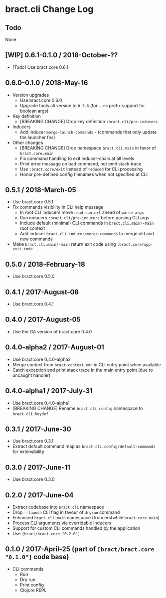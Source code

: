 # bract.cli Change Log

## Todo

None


## [WIP] 0.6.1-0.1.0 / 2018-October-??

- [Todo] Use bract.core 0.6.1


## 0.6.0-0.1.0 / 2018-May-16

- Version upgrades
  - Use bract.core 0.6.0
  - Upgrade tools.cli version to `0.3.6` (for `--no` prefix support for boolean args)
- Key definition
  - [BREAKING CHANGE] Drop key definition `:bract.cli/pre-inducers`
- Inducers
  - Add inducer `merge-launch-commands` - (commands that only update the launcher fns)
- Other changes
  - [BREAKING CHANGE] Drop namespace `bract.cli.main` in favor of `bract.core.main`
  - Fix command handling to exit inducer-chain at all levels
  - Print error message on bad command, not emit stack trace
  - Use `:bract.core/exit` instead of `reduced` for CLI processing
  - Honor pre-defined config filenames when not specified at CLI


## 0.5.1 / 2018-March-05

- Use bract.core 0.5.1
- Fix commands visibility in CLI help message
  - In root CLI inducers move `read-context` ahead of `parse-args`
  - Run inducers `:bract.cli/pre-inducers` before parsing CLI args
  - Include default (minimal) CLI commands in `bract.cli.main/-main` root context
  - Add inducer `bract.cli.inducer/merge-commands` to merge old and new commands
- Make `bract.cli.main/-main` return exit code using `:bract.core/app-exit-code`


## 0.5.0 / 2018-February-18

- Use bract.core 0.5.0


## 0.4.1 / 2017-August-08

- Use bract.core 0.4.1


## 0.4.0 / 2017-August-05

- Use the GA version of bract.core 0.4.0


## 0.4.0-alpha2 / 2017-August-01

- Use bract.core 0.4.0-alpha2
- Merge context from `bract-context.edn` in CLI entry point when available
- Catch exception and print stack trace in the main entry point (due to uncaught handler)


## 0.4.0-alpha1 / 2017-July-31

- Use bract.core 0.4.0-alpha1
- [BREAKING CHANGE] Rename `bract.cli.config` namespace to `bract.cli.keydef`


## 0.3.1 / 2017-June-30

- Use bract.core 0.3.1
- Extract default command map as `bract.cli.config/default-commands` for extensibility


## 0.3.0 / 2017-June-11
- Use bract.core 0.3.0


## 0.2.0 / 2017-June-04
- Extract codebase into `bract.cli` namespace
- Drop `--launch` CLI flag in favour of `dryrun` command
- Enhanced `bract.cli.main` namespace (from erstwhile `bract.core.main`)
- Process CLI arguments via overridable inducers
- Support for custom CLI commands handled by the application
- Use `[bract/bract.core "0.2.0"]`


## 0.1.0 / 2017-April-25 (part of `[bract/bract.core "0.1.0"]` code base)
- CLI commands
  - Run
  - Dry run
  - Print config
  - Clojure REPL
